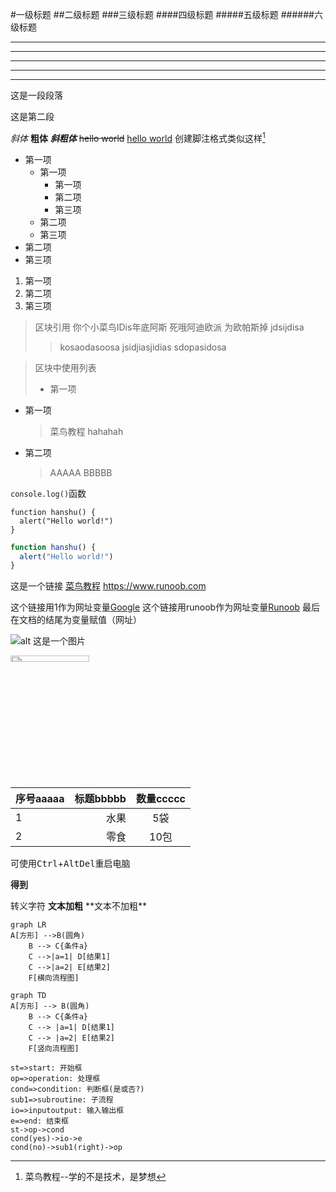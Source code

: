#一级标题
##二级标题
###三级标题
####四级标题
#####五级标题
######六级标题
***
***
***
***
***


这是一段段落  

这是第二段

*斜体*
**粗体**
***斜粗体***
~~hello world~~
<u>hello world</u>
创建脚注格式类似这样[^RUNOOB]
[^RUNOOB]:菜鸟教程--学的不是技术，是梦想

* 第一项
  * 第一项
    * 第一项
    * 第二项
    * 第三项
  * 第二项
  * 第三项
* 第二项
* 第三项

1. 第一项
2. 第二项
3. 第三项

> 区块引用
你个小菜鸟IDis年底阿斯
死哦阿迪欧派
为欧帕斯掉
> jdsijdisa 
>> kosaodasoosa 
jsidjiasjidias
sdopasidosa

> 区块中使用列表
>* 第一项

* 第一项
  > 菜鸟教程
  > hahahah
* 第二项
  > AAAAA
  > BBBBB

`console.log()`函数

    function hanshu() {
      alert("Hello world!")
    }

```javascript
function hanshu() {
  alert("Hello world!")
}
```

这是一个链接 [菜鸟教程](https://www.runoob.com) 
<https://www.runoob.com>

这个链接用1作为网址变量[Google][1]
这个链接用runoob作为网址变量[Runoob][runoob]
最后在文档的结尾为变量赋值（网址）

[1]:http://www.google.com/
[runoob]:https://www.runoob.com

![alt 这是一个图片](https://www.baidu.com/img/flexible/logo/pc/result.png "百度的logo")

<img src="http://static.runoob.com/images/runoob-logo.png" width="50%" style="height:5%">

| 序号aaaaa | 标题bbbbb | 数量ccccc |
| :---- | ----: | :----: |
| 1 | 水果 | 5袋 |
| 2 | 零食 | 10包 |

可使用<kbd>Ctrl</kbd>+<kbd>Alt</kbd><kbd>Del</kbd>重启电脑

<b>得到</b>

转义字符
**文本加粗**
\*\*文本不加粗\*\*

<!-- $$
\mathbf{V}_1 \times \mathbf{V}_2 =  \begin{vmatrix} 
\mathbf{i} & \mathbf{j} & \mathbf{k} \\
\frac{\partial X}{\partial u} &  \frac{\partial Y}{\partial u} & 0 \\
\frac{\partial X}{\partial v} &  \frac{\partial Y}{\partial v} & 0 \\
\end{vmatrix}
${$tep1}{\style{visibility:hidden}{(x+1)(x+1)}}
$$ -->

```mermaid
graph LR
A[方形] -->B(圆角)
    B --> C{条件a}
    C -->|a=1| D[结果1]
    C -->|a=2| E[结果2]
    F[横向流程图]
```

```mermaid
graph TD
A[方形] --> B(圆角)
    B --> C{条件a}
    C --> |a=1| D[结果1]
    C --> |a=2| E[结果2]
    F[竖向流程图]
```

```flow
st=>start: 开始框
op=>operation: 处理框
cond=>condition: 判断框(是或否?)
sub1=>subroutine: 子流程
io=>inputoutput: 输入输出框
e=>end: 结束框
st->op->cond
cond(yes)->io->e
cond(no)->sub1(right)->op
```